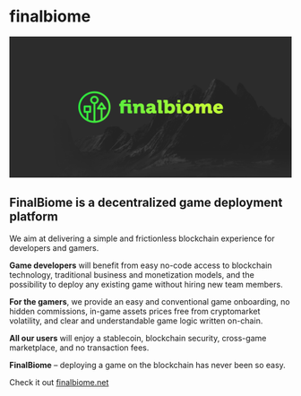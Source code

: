 # finalbiome

![FinalBiome Banner](images/finalbiome-banner.png "FinalBiome Banner")

## FinalBiome is a decentralized game deployment platform

We aim at delivering a simple and frictionless blockchain experience for developers and gamers.

**Game developers** will benefit from easy no-code access to blockchain technology, traditional business and monetization models, and the possibility to deploy any existing game without hiring new team members.

**For the gamers**, we provide an easy and conventional game onboarding, no hidden commissions, in-game assets prices free from cryptomarket volatility, and clear and understandable game logic written on-chain. 

**All our users** will enjoy a stablecoin, blockchain security, cross-game marketplace, and no transaction fees.

**FinalBiome** – deploying a game on the blockchain has never been so easy.

Check it out [finalbiome.net](https://finalbiome.net)
